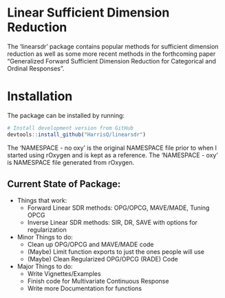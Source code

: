 
# Linear Sufficient Dimension Reduction

The ‘linearsdr’ package contains popular methods for sufficient
dimension reduction as well as some more recent methods in the
forthcoming paper “Generalized Forward Sufficient Dimension Reduction
for Categorical and Ordinal Responses”.

# Installation

The package can be installed by running:

<!-- ::: .pkgdown-devel -->

``` r
# Install development version from GitHub
devtools::install_github("HarrisQ/linearsdr")
```

<!-- ::: -->

The ‘NAMESPACE - no oxy’ is the original NAMESPACE file prior to when I
started using rOxygen and is kept as a reference. The ‘NAMESPACE - oxy’
is NAMESPACE file generated from rOxygen.

## Current State of Package:

  - Things that work:
      - Forward Linear SDR methods: OPG/OPCG, MAVE/MADE, Tuning OPCG  
      - Inverse Linear SDR methods: SIR, DR, SAVE with options for
        regularization  
  - Minor Things to do:
      - Clean up OPG/OPCG and MAVE/MADE code  
      - (Maybe) Limit function exports to just the ones people will
        use  
      - (Maybe) Clean Regularized OPG/OPCG (RADE) Code
  - Major Things to do:
      - Write Vignettes/Examples  
      - Finish code for Multivariate Continuous Response  
      - Write more Documentation for functions
